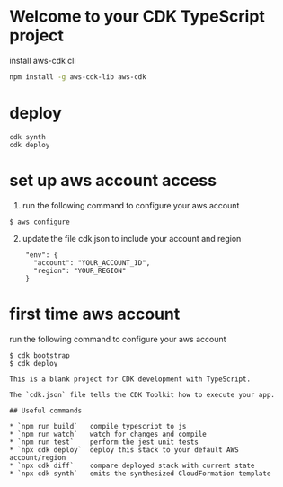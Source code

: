 # Welcome to your CDK TypeScript project

install aws-cdk cli

```bash
npm install -g aws-cdk-lib aws-cdk
```

# deploy
```
cdk synth
cdk deploy
```

# set up aws account access
1. run the following command to configure your aws account
```
$ aws configure
```

2. update the file cdk.json to include your account and region
```
    "env": {
      "account": "YOUR_ACCOUNT_ID",
      "region": "YOUR_REGION"
    }
```

# first time aws account
run the following command to configure your aws account

```
$ cdk bootstrap
$ cdk deploy
```

```
This is a blank project for CDK development with TypeScript.

The `cdk.json` file tells the CDK Toolkit how to execute your app.

## Useful commands

* `npm run build`   compile typescript to js
* `npm run watch`   watch for changes and compile
* `npm run test`    perform the jest unit tests
* `npx cdk deploy`  deploy this stack to your default AWS account/region
* `npx cdk diff`    compare deployed stack with current state
* `npx cdk synth`   emits the synthesized CloudFormation template

